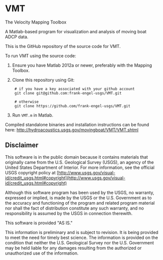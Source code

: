 VMT
===

The Velocity Mapping Toolbox

A Matlab-based program for visualization and analysis of moving boat ADCP data. 

This is the GitHub repository of the source code for VMT. 

To run VMT using the source code:

1. Ensure you have Matlab 2012a or newer, preferably with the Mapping Toolbox.
2. Clone this repository using Git:

        # if you have a key associated with your github account
        git clone git@github.com:frank-engel-usgs/VMT.git

        # otherwise
        git clone https://github.com/frank-engel-usgs/VMT.git
3. Run `VMT.m` in Matlab.

Compiled standalone binaries and installation instructions can be found here:
	http://hydroacoustics.usgs.gov/movingboat/VMT/VMT.shtml

Disclaimer
----------
This software is in the public domain because it contains materials that originally came from the U.S. Geological Survey  (USGS), an agency of the United States Department of Interior. For more information, see the official USGS copyright policy at [http://www.usgs.gov/visual-id/credit_usgs.html#copyright](http://www.usgs.gov/visual-id/credit_usgs.html#copyright)

Although this software program has been used by the USGS, no warranty, expressed or implied, is made by the USGS or the U.S. Government as to the accuracy and functioning of the program and related program material nor shall the fact of distribution constitute any such warranty, and no responsibility is assumed by the USGS in connection therewith.

This software is provided "AS IS."

This information is preliminary and is subject to revision. It is being provided to meet the need for timely
best science. The information is provided on the condition that neither the U.S. Geological Survey nor the
U.S. Government may be held liable for any damages resulting from the authorized or unauthorized use of
the information.
